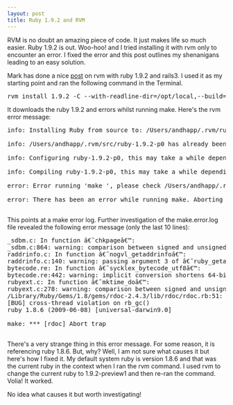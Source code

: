 ```yaml
---
layout: post
title: Ruby 1.9.2 and RVM
---
```


RVM is no doubt an amazing piece of code. It just makes life so much easier. Ruby 1.9.2 is out. Woo-hoo! and I tried installing it with rvm only to encounter an error. I fixed the error and this post outlines my shenanigans leading to an easy solution.

Mark has done a nice [post](<http://amerine.net/2010/02/24/rvm-rails3-ruby-1-9-2-setup.html>) on rvm with ruby 1.9.2 and rails3. I used it as my starting point and ran the following command in the Terminal.

<pre>rvm install 1.9.2 -C --with-readline-dir=/opt/local,--build=x86_64-apple-darwin10
</pre>

It downloads the ruby 1.9.2 and errors whilst running make. Here's the rvm error message:

<pre>info: Installing Ruby from source to: /Users/andhapp/.rvm/rubies/ruby-1.9.2-p0

info: /Users/andhapp/.rvm/src/ruby-1.9.2-p0 has already been extracted.

info: Configuring ruby-1.9.2-p0, this may take a while depending on your cpu(s)...

info: Compiling ruby-1.9.2-p0, this may take a while depending on your cpu(s)...

error: Error running 'make ', please check /Users/andhapp/.rvm/log/ruby-1.9.2-p0/make*.log

error: There has been an error while running make. Aborting the installation.

</pre>

This points at a make error log. Further investigation of the make.error.log file revealed the following error message (only the last 10 lines):

<pre>_sdbm.c: In function â€˜chkpageâ€™:
_sdbm.c:864: warning: comparison between signed and unsigned
raddrinfo.c: In function â€˜nogvl_getaddrinfoâ€™:
raddrinfo.c:140: warning: passing argument 3 of â€˜ruby_getaddrinfo__darwinâ€™ discards qualifiers from pointer target type
bytecode.re: In function â€˜sycklex_bytecode_utf8â€™:
bytecode.re:442: warning: implicit conversion shortens 64-bit value into a 32-bit value
rubyext.c: In function â€˜mktime_doâ€™:
rubyext.c:278: warning: comparison between signed and unsigned
/Library/Ruby/Gems/1.8/gems/rdoc-2.4.3/lib/rdoc/rdoc.rb:51: warning: already initialized constant GENERATORS
[BUG] cross-thread violation on rb_gc()
ruby 1.8.6 (2009-06-08) [universal-darwin9.0]

make: *** [rdoc] Abort trap

</pre>

There's a very strange thing in this error message. For some reason, it is referencing ruby 1.8.6. But, why? Well, I am not sure what causes it but here's how I fixed it. My default system ruby is version 1.8.6 and that was the current ruby in the context when I ran the rvm command. I used rvm to change the current ruby to 1.9.2-preview1 and then re-ran the command. Volia! It worked.

No idea what causes it but worth investigating!